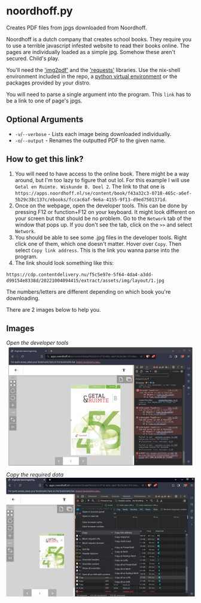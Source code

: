 # noordhoff.py
Creates PDF files from jpgs downloaded from Noordhoff.

Noordhoff is a dutch company that creates school books. They require you to use a terrible javascript infested website to read their books online. The pages are individually loaded as a simple jpg. Somehow these aren't secured. Child's play.

You'll need the ['img2pdf'](https://github.com/josch/img2pdf) and the ['requests'](https://github.com/psf/requests) libraries. Use the nix-shell environment included in the repo, a [python virtual environment](https://docs.python.org/3/library/venv.html) or the packages provided by your distro.

You will need to parse a single argument into the program. This `link` has to be a link to one of page's jpgs.

## Optional Arguments
* `-v`/`--verbose` - Lists each image being downloaded individually.
* `-o`/`--output` - Renames the outputted PDF to the given name.

## How to get this link?
1. You will need to have access to the online book. There might be a way around, but I'm too lazy to figure that out lol.
For this example I will use `Getal en Ruimte. Wiskunde B. Deel 2`. The link to that one is ```https://apps.noordhoff.nl/se/content/book/f43a32c3-0718-465c-a6ef-5b29c38c137c/ebooks/fccac6af-9e6a-4155-9f13-d9ed7501371d```.
2. Once on the webpage, open the developer tools. This can be done by pressing F12 or function+F12 on your keyboard. It might look different on your screen but that should be no problem. Go to the `Network` tab of the window that pops up. If you don't see the tab, click on the `>>` and select `Network`.
3. You should be able to see some .jpg files in the developer tools. Right click one of them, which one doesn't matter. Hover over `Copy`. Then select `Copy link address`. This is the link you wanna parse into the program.
4. The link should look something like this:
```
https://cdp.contentdelivery.nu/f5c5e97e-5f64-4da4-a3dd-d99154e8338d/20221004094415/extract/assets/img/layout/1.jpg
```
The numbers/letters are different depending on which book you're downloading.

There are 2 images below to help you.

## Images
*Open the developer tools*  
![Open the developer tools](help1.png)  
*Copy the required data*  
![Copy the required data](help2.png)